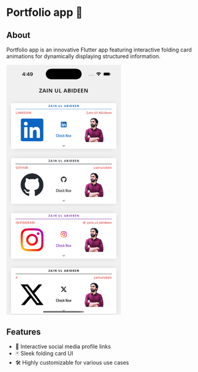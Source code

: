 # Portfolio app 🚀

## About
Portfolio app is an innovative Flutter app featuring interactive folding card animations for dynamically displaying structured information.

<img src="images/ss.png" width="300" />

## Features
- 🔗 Interactive social media profile links
- 🃏 Sleek folding card UI
- 🛠 Highly customizable for various use cases
